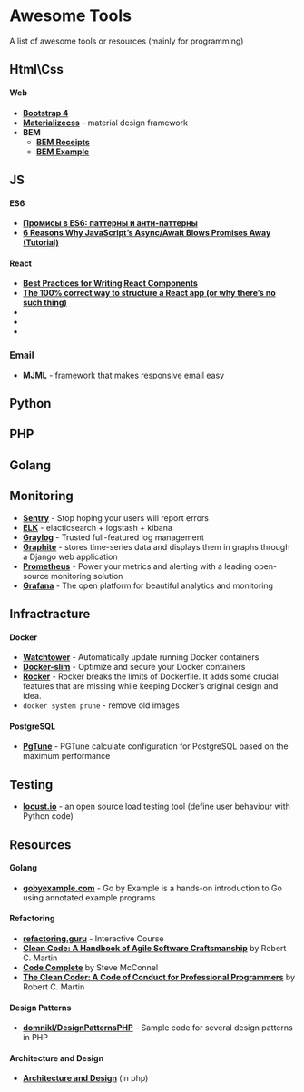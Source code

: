 # Awesome Tools
A list of awesome tools or resources (mainly for programming)

## Html\Css ###
#### Web ####
- **[Bootstrap 4](https://v4-alpha.getbootstrap.com)**
- **[Materializecss](http://materializecss.com)** - material design framework
- **BEM**
  - **[BEM Receipts](https://anadea.info/ru/blog/bem-methodology)**
  - **[BEM Example](https://habrahabr.ru/post/203440/)**
  
## JS ##
#### ES6 ####
- **[Промисы в ES6: паттерны и анти-паттерны](https://habrahabr.ru/company/ruvds/blog/339414/)**
- **[6 Reasons Why JavaScript’s Async/Await Blows Promises Away (Tutorial)](https://hackernoon.com/6-reasons-why-javascripts-async-await-blows-promises-away-tutorial-c7ec10518dd9)**
#### React ####
- **[Best Practices for Writing React Components](https://engineering.musefind.com/our-best-practices-for-writing-react-components-dec3eb5c3fc8)**
- **[The 100% correct way to structure a React app (or why there’s no such thing)](https://hackernoon.com/the-100-correct-way-to-structure-a-react-app-or-why-theres-no-such-thing-3ede534ef1ed)**
- **[]()**
- **[]()**
- **[]()**

### Email ###
- **[MJML](https://mjml.io)** - framework that makes responsive email easy

## Python ##


## PHP ##


## Golang ##

## Monitoring ##
- **[Sentry](https://sentry.io/welcome/)** - Stop hoping your users will report errors
- **[ELK](https://www.elastic.co/products)** - elacticsearch + logstash + kibana
- **[Graylog](https://www.graylog.org)** - Trusted full-featured log management
- **[Graphite](http://graphiteapp.org)** - stores time-series data and displays them in graphs through a Django web application
- **[Prometheus](https://prometheus.io)** - Power your metrics and alerting with a leading
open-source monitoring solution
- **[Grafana](https://grafana.com)** - The open platform for beautiful 
analytics and monitoring

## Infractracture ##
#### Docker ####
- **[Watchtower](https://github.com/v2tec/watchtower)** - Automatically update running Docker containers
- **[Docker-slim](http://dockersl.im/)** - Optimize and secure your Docker containers
- **[Rocker](https://github.com/grammarly/rocker)** - Rocker breaks the limits of Dockerfile. It adds some crucial features that are missing while keeping Docker’s original design and idea.
- `docker system prune` - remove old images

#### PostgreSQL ####
- **[PgTune](http://pgtune.leopard.in.ua)** - PGTune calculate configuration for PostgreSQL based on the maximum performance

## Testing ##
- **[locust.io](http://locust.io/)** - an open source load testing tool (define user behaviour with Python code)


## Resources ##
#### Golang ####
- **[gobyexample.com](https://gobyexample.com/)** - Go by Example is a hands-on introduction to Go using annotated example programs

#### Refactoring ####
- **[refactoring.guru](https://refactoring.guru)** - Interactive Course
- **[Clean Code: A Handbook of Agile Software Craftsmanship](http://www.amazon.com/Clean-Code-Handbook-Software-Craftsmanship/dp/0132350882/)** by Robert C. Martin
- **[Code Complete](http://www.amazon.com/Code-Complete-Practical-Handbook-Construction/dp/0735619670)** by Steve McConnel
- **[The Clean Coder: A Code of Conduct for Professional Programmers](http://www.amazon.com/Clean-Coder-Conduct-Professional-Programmers/dp/0137081073/)** by Robert C. Martin

#### Design Patterns ####
- **[domnikl/DesignPatternsPHP](https://github.com/domnikl/DesignPatternsPHP)** - Sample code for several design patterns in PHP

#### Architecture and Design ####
- **[Architecture and Design](https://github.com/phptodayorg/php-must-watch#architecture-and-design)** (in php)
